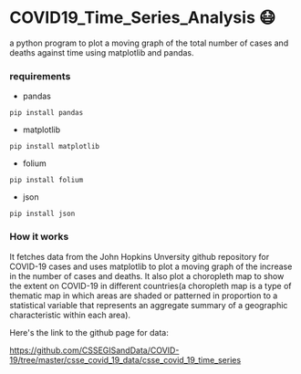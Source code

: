 # COVID19_Time_Series_Analysis 😷
a python program to plot a moving graph of the total number of cases and deaths against time using matplotlib and pandas.

### requirements
* pandas
```
pip install pandas
```
* matplotlib
```
pip install matplotlib
```
* folium
```
pip install folium
```
* json
```
pip install json
```

### How it works
It fetches data from the John Hopkins Unversity github repository for COVID-19 cases and uses matplotlib to plot a moving graph of the increase in the number of cases and deaths.
It also plot a choropleth map to show the extent on COVID-19 in different countries(a choropleth map is a type of thematic map in which areas are shaded or patterned in proportion to a statistical variable that represents an aggregate summary of a geographic characteristic within each area).

Here's the link to the github page for data:

https://github.com/CSSEGISandData/COVID-19/tree/master/csse_covid_19_data/csse_covid_19_time_series
